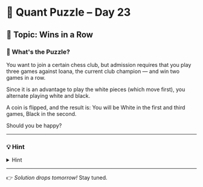# 🧠 Quant Puzzle – Day 23

## 📌 Topic: Wins in a Row

### 🤔 What's the Puzzle?

You want to join a certain chess club, but admission requires that you play three games against Ioana, the current club champion — and win two games in a row.

Since it is an advantage to play the white pieces (which move first), you alternate playing white and black.

A coin is flipped, and the result is:
You will be White in the first and third games, Black in the second.

Should you be happy?

---

### 💡 Hint

<details>
<summary>Hint</summary>

Imagine playing four games instead of three — and deciding to ignore either the first or the last.

</details>

---

👉 *Solution drops tomorrow!*
Stay tuned.


